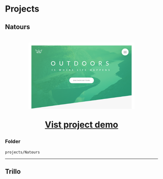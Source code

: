 # Projects

## Natours
<h1 align="center">
  <img width="350" src="./.github/natours.png" alt="Icon" src="https://natours.ismaaa.me" />

  [Vist project demo](https://natours.ismaaa.me)
</h1>


### Folder
`projects/Natours`
<!-- 
### Build status
[![Netlify Status](https://api.netlify.com/api/v1/badges/5f5011c8-329c-4e41-944d-6056979a939d/deploy-status)](https://app.netlify.com/sites/natours-ismaaa/deploys) -->

---
## Trillo